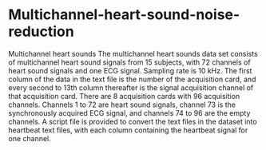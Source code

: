 # Multichannel-heart-sound-noise-reduction
Multichannel heart sounds
The multichannel heart sounds data set consists of multichannel heart sound signals from 15 subjects, with 72 channels of heart sound signals and one ECG signal. Sampling rate is 10 kHz. The first column of the data in the text file is the number of the acquisition card, and every second to 13th column thereafter is the signal acquisition channel of that acquisition card. There are 8 acquisition cards with 96 acquisition channels. Channels 1 to 72 are heart sound signals,  channel 73 is the synchronously acquired ECG signal, and channels 74 to 96 are the empty channels. A script file is provided to convert the text files in the dataset into heartbeat text files, with each column containing the heartbeat signal for one channel.
